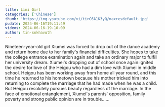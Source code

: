 ```yaml
---
title: Limi Girl
categories: ['Chinese']
thumb: 'https://img.youtube.com/vi/tirC6A1K3yQ/maxresdefault.jpg'
pudate: 2024-06-16T19:11:49
videos: 2024-06-16-19-10-09
author: tin-sokhavuth
---
```

Nineteen-year-old girl Xiumei was forced to drop out of the dance academy and return home due to her family's financial difficulties. She hopes to take the college entrance examination again and take an ordinary major to fulfill her university dream. Xiumei's dropping out of school once again ignited the desire for love of the Heigou who had a dim love with Xiumei in middle school. Heigou has been working away from home all year round, and this time he returned to his hometown because his mother tricked him into returning to complete the marriage that he had made when he was a child. But Heigou resolutely pursues beauty regardless of the marriage. In the face of emotional entanglement, Xiumei's parents' opposition, family poverty and strong public opinion are in trouble......